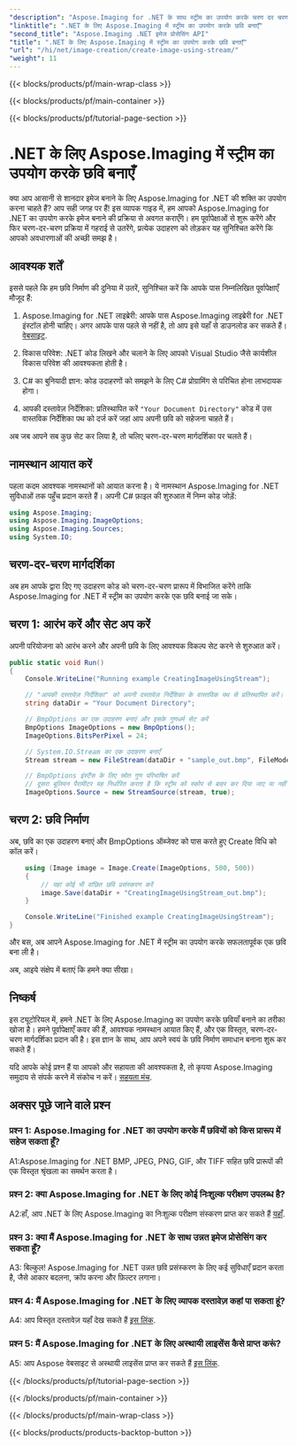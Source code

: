 ```yaml
---
"description": "Aspose.Imaging for .NET के साथ स्ट्रीम का उपयोग करके चरण दर चरण छवियाँ बनाना सीखें। व्यापक गाइड, पूर्वापेक्षाएँ और FAQs शामिल हैं।"
"linktitle": ".NET के लिए Aspose.Imaging में स्ट्रीम का उपयोग करके छवि बनाएँ"
"second_title": "Aspose.Imaging .NET इमेज प्रोसेसिंग API"
"title": ".NET के लिए Aspose.Imaging में स्ट्रीम का उपयोग करके छवि बनाएँ"
"url": "/hi/net/image-creation/create-image-using-stream/"
"weight": 11
---
```


{{< blocks/products/pf/main-wrap-class >}}

{{< blocks/products/pf/main-container >}}

{{< blocks/products/pf/tutorial-page-section >}}

# .NET के लिए Aspose.Imaging में स्ट्रीम का उपयोग करके छवि बनाएँ

क्या आप आसानी से शानदार इमेज बनाने के लिए Aspose.Imaging for .NET की शक्ति का उपयोग करना चाहते हैं? आप सही जगह पर हैं! इस व्यापक गाइड में, हम आपको Aspose.Imaging for .NET का उपयोग करके इमेज बनाने की प्रक्रिया से अवगत कराएँगे। हम पूर्वापेक्षाओं से शुरू करेंगे और फिर चरण-दर-चरण प्रक्रिया में गहराई से उतरेंगे, प्रत्येक उदाहरण को तोड़कर यह सुनिश्चित करेंगे कि आपको अवधारणाओं की अच्छी समझ है।

## आवश्यक शर्तें

इससे पहले कि हम छवि निर्माण की दुनिया में उतरें, सुनिश्चित करें कि आपके पास निम्नलिखित पूर्वापेक्षाएँ मौजूद हैं:

1. Aspose.Imaging for .NET लाइब्रेरी: आपके पास Aspose.Imaging लाइब्रेरी for .NET इंस्टॉल होनी चाहिए। अगर आपके पास पहले से नहीं है, तो आप इसे यहाँ से डाउनलोड कर सकते हैं। [वेबसाइट](https://releases.aspose.com/imaging/net/).

2. विकास परिवेश: .NET कोड लिखने और चलाने के लिए आपको Visual Studio जैसे कार्यशील विकास परिवेश की आवश्यकता होती है।

3. C# का बुनियादी ज्ञान: कोड उदाहरणों को समझने के लिए C# प्रोग्रामिंग से परिचित होना लाभदायक होगा।

4. आपकी दस्तावेज़ निर्देशिका: प्रतिस्थापित करें `"Your Document Directory"` कोड में उस वास्तविक निर्देशिका पथ को दर्ज करें जहां आप अपनी छवि को सहेजना चाहते हैं।

अब जब आपने सब कुछ सेट कर लिया है, तो चलिए चरण-दर-चरण मार्गदर्शिका पर चलते हैं।

## नामस्थान आयात करें

पहला कदम आवश्यक नामस्थानों को आयात करना है। ये नामस्थान Aspose.Imaging for .NET सुविधाओं तक पहुँच प्रदान करते हैं। अपनी C# फ़ाइल की शुरुआत में निम्न कोड जोड़ें:

```csharp
using Aspose.Imaging;
using Aspose.Imaging.ImageOptions;
using Aspose.Imaging.Sources;
using System.IO;
```

## चरण-दर-चरण मार्गदर्शिका

अब हम आपके द्वारा दिए गए उदाहरण कोड को चरण-दर-चरण प्रारूप में विभाजित करेंगे ताकि Aspose.Imaging for .NET में स्ट्रीम का उपयोग करके एक छवि बनाई जा सके।

## चरण 1: आरंभ करें और सेट अप करें

अपनी परियोजना को आरंभ करने और अपनी छवि के लिए आवश्यक विकल्प सेट करने से शुरुआत करें।

```csharp
public static void Run()
{
    Console.WriteLine("Running example CreatingImageUsingStream");

    // "आपकी दस्तावेज़ निर्देशिका" को अपनी दस्तावेज़ निर्देशिका के वास्तविक पथ से प्रतिस्थापित करें।
    string dataDir = "Your Document Directory";

    // BmpOptions का एक उदाहरण बनाएं और इसके गुणधर्म सेट करें
    BmpOptions ImageOptions = new BmpOptions();
    ImageOptions.BitsPerPixel = 24;

    // System.IO.Stream का एक उदाहरण बनाएँ
    Stream stream = new FileStream(dataDir + "sample_out.bmp", FileMode.Create);

    // BmpOptions इंस्टैंस के लिए स्रोत गुण परिभाषित करें
    // दूसरा बूलियन पैरामीटर यह निर्धारित करता है कि स्ट्रीम को स्कोप से बाहर कर दिया जाए या नहीं
    ImageOptions.Source = new StreamSource(stream, true);
```

## चरण 2: छवि निर्माण

अब, छवि का एक उदाहरण बनाएं और BmpOptions ऑब्जेक्ट को पास करते हुए Create विधि को कॉल करें।

```csharp
    using (Image image = Image.Create(ImageOptions, 500, 500))
    {
        // यहां कोई भी वांछित छवि प्रसंस्करण करें
        image.Save(dataDir + "CreatingImageUsingStream_out.bmp");
    }

    Console.WriteLine("Finished example CreatingImageUsingStream");
}
```

और बस, अब आपने Aspose.Imaging for .NET में स्ट्रीम का उपयोग करके सफलतापूर्वक एक छवि बना ली है।

अब, आइये संक्षेप में बताएं कि हमने क्या सीखा।

## निष्कर्ष

इस ट्यूटोरियल में, हमने .NET के लिए Aspose.Imaging का उपयोग करके छवियाँ बनाने का तरीका खोजा है। हमने पूर्वापेक्षाएँ कवर की हैं, आवश्यक नामस्थान आयात किए हैं, और एक विस्तृत, चरण-दर-चरण मार्गदर्शिका प्रदान की है। इस ज्ञान के साथ, आप अपने स्वयं के छवि निर्माण समाधान बनाना शुरू कर सकते हैं।

यदि आपके कोई प्रश्न हैं या आपको और सहायता की आवश्यकता है, तो कृपया Aspose.Imaging समुदाय से संपर्क करने में संकोच न करें। [सहयता मंच](https://forum.aspose.com/).

## अक्सर पूछे जाने वाले प्रश्न

### प्रश्न 1: Aspose.Imaging for .NET का उपयोग करके मैं छवियों को किस प्रारूप में सहेज सकता हूँ?

A1:Aspose.Imaging for .NET BMP, JPEG, PNG, GIF, और TIFF सहित छवि प्रारूपों की एक विस्तृत श्रृंखला का समर्थन करता है।

### प्रश्न 2: क्या Aspose.Imaging for .NET के लिए कोई निःशुल्क परीक्षण उपलब्ध है?

A2:हाँ, आप .NET के लिए Aspose.Imaging का निःशुल्क परीक्षण संस्करण प्राप्त कर सकते हैं [यहाँ](https://releases.aspose.com/).

### प्रश्न 3: क्या मैं Aspose.Imaging for .NET के साथ उन्नत इमेज प्रोसेसिंग कर सकता हूँ?

A3: बिल्कुल! Aspose.Imaging for .NET उन्नत छवि प्रसंस्करण के लिए कई सुविधाएँ प्रदान करता है, जैसे आकार बदलना, क्रॉप करना और फ़िल्टर लगाना।

### प्रश्न 4: मैं Aspose.Imaging for .NET के लिए व्यापक दस्तावेज़ कहां पा सकता हूं?

A4: आप विस्तृत दस्तावेज़ यहाँ देख सकते हैं [इस लिंक](https://reference.aspose.com/imaging/net/).

### प्रश्न 5: मैं Aspose.Imaging for .NET के लिए अस्थायी लाइसेंस कैसे प्राप्त करूं?

A5: आप Aspose वेबसाइट से अस्थायी लाइसेंस प्राप्त कर सकते हैं [इस लिंक](https://purchase.aspose.com/temporary-license/).


{{< /blocks/products/pf/tutorial-page-section >}}

{{< /blocks/products/pf/main-container >}}

{{< /blocks/products/pf/main-wrap-class >}}

{{< blocks/products/products-backtop-button >}}